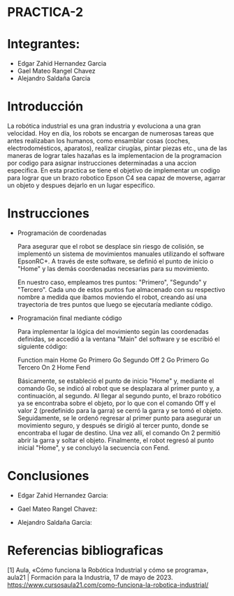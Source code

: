 # PRACTICA-2

# Integrantes:
 - Edgar Zahid Hernandez Garcia
 - Gael Mateo Rangel Chavez
 - Alejandro Saldaña Garcia

# Introducción
La robótica industrial es una gran industria y evoluciona a una gran velocidad. Hoy en día, los robots se encargan de numerosas tareas que antes realizaban 
los humanos, como ensamblar cosas (coches, electrodomésticos, aparatos), realizar cirugías, pintar piezas etc., una de las maneras de lograr tales hazañas es 
la implementacion de la programacion por codigo para asignar instrucciones determinadas a una accion especifica.
En esta practica se tiene el objetivo de implementar un codigo para lograr que un brazo robotico Epson C4 sea capaz de moverse, agarrar un objeto y despues 
dejarlo en un lugar especifico.

# Instrucciones
- Programación de coordenadas
  
  Para asegurar que el robot se desplace sin riesgo de colisión, se implementó un sistema de movimientos manuales utilizando el software EpsonRC+.
  A través de este software, se definió el punto de inicio o "Home" y las demás coordenadas necesarias para su movimiento.

  En nuestro caso, empleamos tres puntos: "Primero", "Segundo" y "Tercero". Cada uno de estos puntos fue almacenado con su respectivo nombre a medida que 
  íbamos moviendo el robot, creando así una trayectoria de tres puntos que luego se ejecutaría mediante código.

- Programación final mediante código
  
  Para implementar la lógica del movimiento según las coordenadas definidas, se accedió a la ventana "Main" del software y se escribió el siguiente código:

  Function main
  Home
  Go Primero
  Go Segundo
  Off 2
  Go Primero
  Go Tercero
  On 2
  Home
  Fend

  Básicamente, se estableció el punto de inicio "Home" y, mediante el comando Go, se indicó al robot que se desplazara al primer punto y, a continuación, al segundo. 
  Al llegar al segundo punto, el brazo robótico ya se encontraba sobre el objeto, por lo que con el comando Off y el valor 2 (predefinido para la garra) se cerró la 
  garra y se tomó el objeto. Seguidamente, se le ordenó regresar al primer punto para asegurar un movimiento seguro, y después se dirigió al tercer punto, donde se 
  encontraba el lugar de destino. Una vez allí, el comando On 2 permitió abrir la garra y soltar el objeto. Finalmente, el robot regresó al punto inicial "Home", y se 
  concluyó la secuencia con Fend.


# Conclusiones 
- Edgar Zahid Hernandez Garcia:


- Gael Mateo Rangel Chavez: 

  
- Alejandro Saldaña Garcia:

# Referencias bibliograficas
[1] Aula, «Cómo funciona la Robótica Industrial y cómo se programa», aula21 | Formación para la Industria, 17 de mayo de 2023. https://www.cursosaula21.com/como-funciona-la-robotica-industrial/
